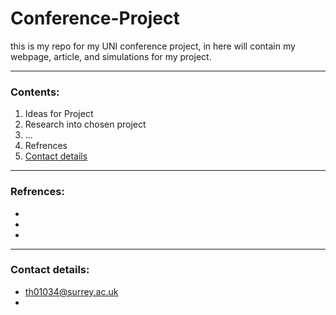 # Conference-Project
this is my repo for my UNI conference project, in here will contain my webpage, article, and simulations for my project.

***

### Contents:
1. Ideas for Project
2. Research into chosen project
3. ...
4. Refrences
5. [Contact details](21)


***
### Refrences:
-
-
-

***
### Contact details:
- <th01034@surrey.ac.uk>
- 
